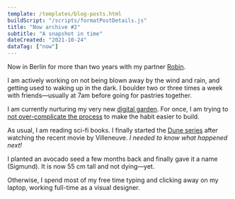 ```yaml
---
template: /templates/blog-posts.html
buildScript: "/scripts/formatPostDetails.js"
title: "Now archive #2"
subtitle: "A snapshot in time"
dateCreated: "2021-10-24"
dataTag: ["now"]
---
```


Now in Berlin for more than two years with my partner [Robin](https://robinmetral.com/).

I am actively working on not being blown away by the wind and rain, and getting used to waking up in the dark. I boulder two or three times a week with friends—usually at 7am before going for pastries together.

I am currently nurturing my very new [digital garden](https://garden.clarale.com/). For once, I am trying to [not over-complicate the process](/posts/gardening/) to make the habit easier to build.

As usual, I am reading sci-fi books. I finally started the [Dune series](https://openlibrary.org/works/OL893415W/Dune/) after watching the recent movie by Villeneuve. _I needed to know what happened next!_

I planted an avocado seed a few months back and finally gave it a name (Sigmund). It is now 55 cm tall and not dying—yet.

Otherwise, I spend most of my free time typing and clicking away on my laptop, working full-time as a visual designer.
